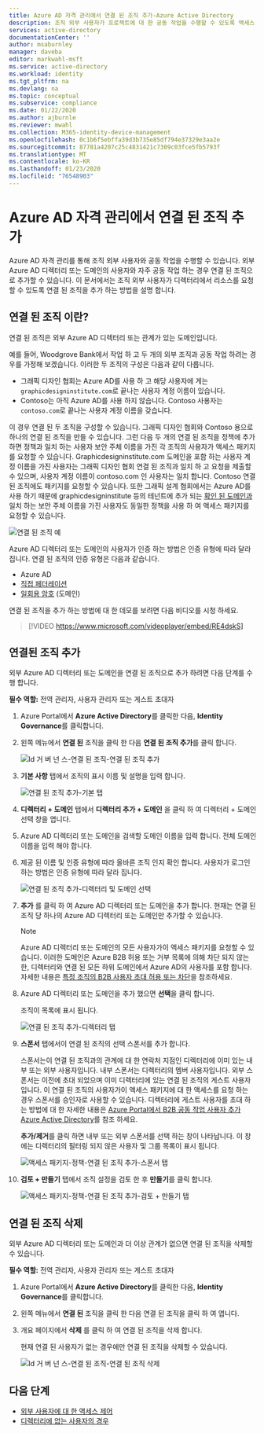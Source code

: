 ```yaml
---
title: Azure AD 자격 관리에서 연결 된 조직 추가-Azure Active Directory
description: 조직 외부 사용자가 프로젝트에 대 한 공동 작업을 수행할 수 있도록 액세스 패키지를 요청 하는 방법을 알아봅니다.
services: active-directory
documentationCenter: ''
author: msaburnley
manager: daveba
editor: markwahl-msft
ms.service: active-directory
ms.workload: identity
ms.tgt_pltfrm: na
ms.devlang: na
ms.topic: conceptual
ms.subservice: compliance
ms.date: 01/22/2020
ms.author: ajburnle
ms.reviewer: mwahl
ms.collection: M365-identity-device-management
ms.openlocfilehash: 0c1b6f5ebffa39d3b735e85df794e37329e3aa2e
ms.sourcegitcommit: 87781a4207c25c4831421c7309c03fce5fb5793f
ms.translationtype: MT
ms.contentlocale: ko-KR
ms.lasthandoff: 01/23/2020
ms.locfileid: "76548903"
---
```

# <a name="add-a-connected-organization-in-azure-ad-entitlement-management"></a>Azure AD 자격 관리에서 연결 된 조직 추가

Azure AD 자격 관리를 통해 조직 외부 사용자와 공동 작업을 수행할 수 있습니다. 외부 Azure AD 디렉터리 또는 도메인의 사용자와 자주 공동 작업 하는 경우 연결 된 조직으로 추가할 수 있습니다. 이 문서에서는 조직 외부 사용자가 디렉터리에서 리소스를 요청할 수 있도록 연결 된 조직을 추가 하는 방법을 설명 합니다.

## <a name="what-is-a-connected-organization"></a>연결 된 조직 이란?

연결 된 조직은 외부 Azure AD 디렉터리 또는 관계가 있는 도메인입니다.

예를 들어, Woodgrove Bank에서 작업 하 고 두 개의 외부 조직과 공동 작업 하려는 경우를 가정해 보겠습니다. 이러한 두 조직의 구성은 다음과 같이 다릅니다.

- 그래픽 디자인 협회는 Azure AD를 사용 하 고 해당 사용자에 게는 `graphicdesigninstitute.com`로 끝나는 사용자 계정 이름이 있습니다.
- Contoso는 아직 Azure AD를 사용 하지 않습니다. Contoso 사용자는 `contoso.com`로 끝나는 사용자 계정 이름을 갖습니다.

이 경우 연결 된 두 조직을 구성할 수 있습니다. 그래픽 디자인 협회와 Contoso 용으로 하나의 연결 된 조직을 만들 수 있습니다. 그런 다음 두 개의 연결 된 조직을 정책에 추가 하면 정책과 일치 하는 사용자 보안 주체 이름을 가진 각 조직의 사용자가 액세스 패키지를 요청할 수 있습니다. Graphicdesigninstitute.com 도메인을 포함 하는 사용자 계정 이름을 가진 사용자는 그래픽 디자인 협회 연결 된 조직과 일치 하 고 요청을 제출할 수 있으며, 사용자 계정 이름이 contoso.com 인 사용자는 일치 합니다. Contoso 연결 된 조직에도 패키지를 요청할 수 있습니다. 또한 그래픽 설계 협회에서는 Azure AD를 사용 하기 때문에 graphicdesigninstitute 등의 테넌트에 추가 되는 [확인 된 도메인과](../fundamentals/add-custom-domain.md#verify-your-custom-domain-name) 일치 하는 보안 주체 이름을 가진 사용자도 동일한 정책을 사용 하 여 액세스 패키지를 요청할 수 있습니다.

![연결 된 조직 예](./media/entitlement-management-organization/connected-organization-example.png)

Azure AD 디렉터리 또는 도메인의 사용자가 인증 하는 방법은 인증 유형에 따라 달라 집니다. 연결 된 조직의 인증 유형은 다음과 같습니다.

- Azure AD
- [직접 페더레이션](../b2b/direct-federation.md)
- [일회용 암호](../b2b/one-time-passcode.md) (도메인)

연결 된 조직을 추가 하는 방법에 대 한 데모를 보려면 다음 비디오를 시청 하세요.

>[!VIDEO https://www.microsoft.com/videoplayer/embed/RE4dskS]

## <a name="add-a-connected-organization"></a>연결된 조직 추가

외부 Azure AD 디렉터리 또는 도메인을 연결 된 조직으로 추가 하려면 다음 단계를 수행 합니다.

**필수 역할:** 전역 관리자, 사용자 관리자 또는 게스트 초대자

1. Azure Portal에서 **Azure Active Directory**를 클릭한 다음, **Identity Governance**를 클릭합니다.

1. 왼쪽 메뉴에서 **연결 된** 조직을 클릭 한 다음 **연결 된 조직 추가**를 클릭 합니다.

    ![Id 거 버 넌 스-연결 된 조직-연결 된 조직 추가](./media/entitlement-management-organization/connected-organization.png)

1. **기본 사항** 탭에서 조직의 표시 이름 및 설명을 입력 합니다.

    ![연결 된 조직 추가-기본 탭](./media/entitlement-management-organization/organization-basics.png)

1. **디렉터리 + 도메인** 탭에서 **디렉터리 추가 + 도메인** 을 클릭 하 여 디렉터리 + 도메인 선택 창을 엽니다.

1. Azure AD 디렉터리 또는 도메인을 검색할 도메인 이름을 입력 합니다. 전체 도메인 이름을 입력 해야 합니다.

1. 제공 된 이름 및 인증 유형에 따라 올바른 조직 인지 확인 합니다. 사용자가 로그인 하는 방법은 인증 유형에 따라 달라 집니다.

    ![연결 된 조직 추가-디렉터리 및 도메인 선택](./media/entitlement-management-organization/organization-select-directories-domains.png)

1. **추가** 를 클릭 하 여 Azure AD 디렉터리 또는 도메인을 추가 합니다. 현재는 연결 된 조직 당 하나의 Azure AD 디렉터리 또는 도메인만 추가할 수 있습니다.

    > [!NOTE]
    > Azure AD 디렉터리 또는 도메인의 모든 사용자가이 액세스 패키지를 요청할 수 있습니다. 이러한 도메인은 Azure B2B 허용 또는 거부 목록에 의해 차단 되지 않는 한, 디렉터리와 연결 된 모든 하위 도메인에서 Azure AD의 사용자를 포함 합니다. 자세한 내용은 [특정 조직의 B2B 사용자 초대 허용 또는 차단](../b2b/allow-deny-list.md)을 참조하세요.

1. Azure AD 디렉터리 또는 도메인을 추가 했으면 **선택**을 클릭 합니다.

    조직이 목록에 표시 됩니다.

    ![연결 된 조직 추가-디렉터리 탭](./media/entitlement-management-organization/organization-directory-domain.png)

1. **스폰서** 탭에서이 연결 된 조직의 선택 스폰서를 추가 합니다.

    스폰서는이 연결 된 조직과의 관계에 대 한 연락처 지점인 디렉터리에 이미 있는 내부 또는 외부 사용자입니다. 내부 스폰서는 디렉터리의 멤버 사용자입니다. 외부 스폰서는 이전에 초대 되었으며 이미 디렉터리에 있는 연결 된 조직의 게스트 사용자입니다. 이 연결 된 조직의 사용자가이 액세스 패키지에 대 한 액세스를 요청 하는 경우 스폰서를 승인자로 사용할 수 있습니다. 디렉터리에 게스트 사용자를 초대 하는 방법에 대 한 자세한 내용은 [Azure Portal에서 B2B 공동 작업 사용자 추가 Azure Active Directory](../b2b/add-users-administrator.md)를 참조 하세요.

    **추가/제거**를 클릭 하면 내부 또는 외부 스폰서를 선택 하는 창이 나타납니다. 이 창에는 디렉터리의 필터링 되지 않은 사용자 및 그룹 목록이 표시 됩니다.

    ![액세스 패키지-정책-연결 된 조직 추가-스폰서 탭](./media/entitlement-management-organization/organization-sponsors.png)

1. **검토 + 만들기** 탭에서 조직 설정을 검토 한 후 **만들기**를 클릭 합니다.

    ![액세스 패키지-정책-연결 된 조직 추가-검토 + 만들기 탭](./media/entitlement-management-organization/organization-review-create.png)

## <a name="delete-a-connected-organization"></a>연결 된 조직 삭제

외부 Azure AD 디렉터리 또는 도메인과 더 이상 관계가 없으면 연결 된 조직을 삭제할 수 있습니다.

**필수 역할:** 전역 관리자, 사용자 관리자 또는 게스트 초대자

1. Azure Portal에서 **Azure Active Directory**를 클릭한 다음, **Identity Governance**를 클릭합니다.

1. 왼쪽 메뉴에서 **연결 된** 조직을 클릭 한 다음 연결 된 조직을 클릭 하 여 엽니다.

1. 개요 페이지에서 **삭제** 를 클릭 하 여 연결 된 조직을 삭제 합니다.

    현재 연결 된 사용자가 없는 경우에만 연결 된 조직을 삭제할 수 있습니다.

    ![Id 거 버 넌 스-연결 된 조직-연결 된 조직 삭제](./media/entitlement-management-organization/organization-delete.png)

## <a name="next-steps"></a>다음 단계

- [외부 사용자에 대 한 액세스 제어](https://docs.microsoft.com/azure/active-directory/governance/entitlement-management-external-users)
- [디렉터리에 없는 사용자의 경우](entitlement-management-access-package-request-policy.md#for-users-not-in-your-directory)
